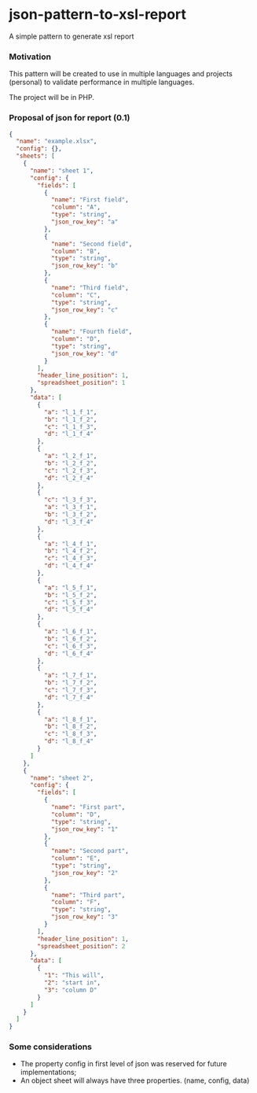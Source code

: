 # json-pattern-to-xsl-report
A simple pattern to generate xsl report

### Motivation
This pattern will be created to use in multiple languages and projects (personal) 
to validate performance in multiple languages. 

The project will be in PHP.

### Proposal of json for report (0.1)
```json
{
  "name": "example.xlsx",
  "config": {},
  "sheets": [
    {
      "name": "sheet 1",
      "config": {
        "fields": [
          {
            "name": "First field",
            "column": "A",
            "type": "string",
            "json_row_key": "a"
          },
          {
            "name": "Second field",
            "column": "B",
            "type": "string",
            "json_row_key": "b"
          },
          {
            "name": "Third field",
            "column": "C",
            "type": "string",
            "json_row_key": "c"
          },
          {
            "name": "Fourth field",
            "column": "D",
            "type": "string",
            "json_row_key": "d"
          }
        ],
        "header_line_position": 1,
        "spreadsheet_position": 1
      },
      "data": [
        {
          "a": "l_1_f_1", 
          "b": "l_1_f_2", 
          "c": "l_1_f_3", 
          "d": "l_1_f_4"
        },
        {
          "a": "l_2_f_1", 
          "b": "l_2_f_2", 
          "c": "l_2_f_3", 
          "d": "l_2_f_4"
        },
        {
          "c": "l_3_f_3", 
          "a": "l_3_f_1", 
          "b": "l_3_f_2", 
          "d": "l_3_f_4"
        },
        {
          "a": "l_4_f_1", 
          "b": "l_4_f_2", 
          "c": "l_4_f_3", 
          "d": "l_4_f_4"
        },
        {
          "a": "l_5_f_1", 
          "b": "l_5_f_2", 
          "c": "l_5_f_3", 
          "d": "l_5_f_4"
        },
        {
          "a": "l_6_f_1", 
          "b": "l_6_f_2", 
          "c": "l_6_f_3", 
          "d": "l_6_f_4"
        },
        {
          "a": "l_7_f_1", 
          "b": "l_7_f_2", 
          "c": "l_7_f_3", 
          "d": "l_7_f_4"
        },
        {
          "a": "l_8_f_1", 
          "b": "l_8_f_2", 
          "c": "l_8_f_3", 
          "d": "l_8_f_4"
        }
      ]
    },
    {
      "name": "sheet 2",
      "config": {
        "fields": [
          {
            "name": "First part",
            "column": "D",
            "type": "string",
            "json_row_key": "1"
          },
          {
            "name": "Second part",
            "column": "E",
            "type": "string",
            "json_row_key": "2"
          },
          {
            "name": "Third part",
            "column": "F",
            "type": "string",
            "json_row_key": "3"
          }
        ],
        "header_line_position": 1,
        "spreadsheet_position": 2
      },
      "data": [
        {
          "1": "This will", 
          "2": "start in", 
          "3": "column D"
        }
      ]
    }
  ]
}
```

### Some considerations

- The property config in first level of json was reserved for future implementations;
- An object sheet will always have three properties. (name, config, data)
